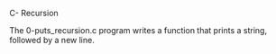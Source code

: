 C- Recursion

The 0-puts_recursion.c program writes a function that prints a string, followed by a new line.


